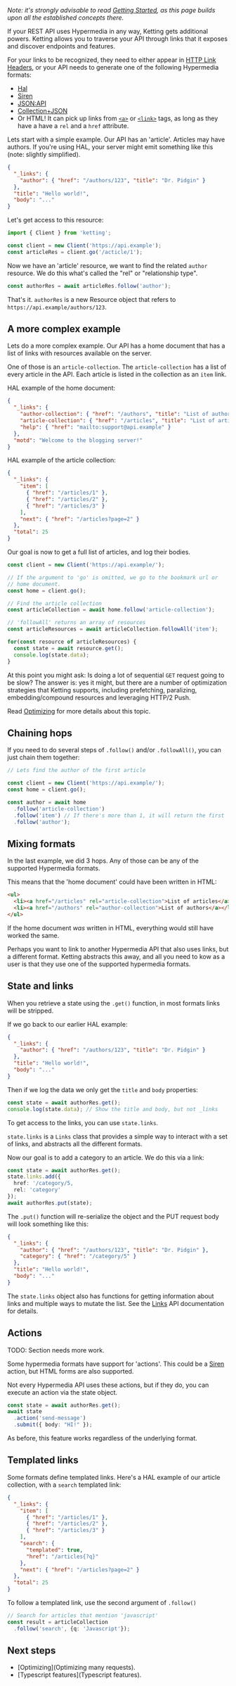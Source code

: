 *Note: it's strongly advisable to read [Getting Started](Getting-Started),
as this page builds upon all the established concepts there.*

If your REST API uses Hypermedia in any way, Ketting gets additional
powers. Ketting allows you to traverse your API through links that
it exposes and discover endpoints and features.

For your links to be recognized, they need to either appear in
[HTTP Link Headers][weblinking], or your API needs to generate one
of the following Hypermedia formats:

* [Hal][hal]
* [Siren][siren]
* [JSON:API][jsonapi]
* [Collection+JSON][cj]
* Or HTML! It can pick up links from [`<a>`][html-a] or [`<link>`][html-link]
  tags, as long as they have a have a `rel` and a `href` attribute.

Lets start with a simple example. Our API has an 'article'. Articles
may have authors. If you're using HAL, your server might emit something
like this (note: slightly simplified).

```json
{
  "_links": {
    "author": { "href": "/authors/123", "title": "Dr. Pidgin" }
  },
  "title": "Hello world!",
  "body": "..."
}
```

Let's get access to this resource:

```typescript
import { Client } from 'ketting';

const client = new Client('https://api.example');
const articleRes = client.go('/acticle/1');
```

Now we have an 'article' resource, we want to find the related `author`
resource. We do this what's called the "rel" or "relationship type".

```typescript
const authorRes = await articleRes.follow('author');
```

That's it. `authorRes` is a new Resource object that refers to
`https://api.example/authors/123`.


A more complex example
----------------------

Lets do a more complex example. Our API has a home document that has
a list of links with resources available on the server.

One of those is an `article-collection`. The `article-collection` has
a list of every article in the API. Each article is listed in the collection
as an `item` link.

HAL example of the home document:

```json
{
  "_links": {
    "author-collection": { "href": "/authors", "title": "List of authors" },
    "article-collection": { "href": "/articles", "title": "List of articles" },
    "help": { "href": "mailto:support@api.example" }
  },
  "motd": "Welcome to the blogging server!"
}
```

HAL example of the article collection:

```json
{
  "_links": {
    "item": [
      { "href": "/articles/1" },
      { "href": "/articles/2" },
      { "href": "/articles/3" }
    ],
    "next": { "href": "/articles?page=2" }
  },
  "total": 25
}
```

Our goal is now to get a full list of articles, and log their bodies.

```typescript
const client = new Client('https://api.example/');

// If the argument to 'go' is omitted, we go to the bookmark url or
// home document.
const home = client.go();

// Find the article collection
const articleCollection = await home.follow('article-collection');

// 'followAll' returns an array of resources
const articleResources = await articleCollection.followAll('item');

for(const resource of articleResources) {
  const state = await resource.get();
  console.log(state.data);
}
```

At this point you might ask: Is doing a lot of sequential `GET` request
going to be slow? The answer is: yes it might, but there are a number of
optimization strategies that Ketting supports, including prefetching,
paralizing, embedding/compound resources and leveraging HTTP/2 Push.

Read [Optimizing](Optimizing) for more details about this topic.

Chaining hops
-------------

If you need to do several steps of `.follow()` and/or `.followAll()`, you can
just chain them together:

```typescript
// Lets find the author of the first article

const client = new Client('https://api.example/');
const home = client.go();

const author = await home
  .follow('article-collection')
  .follow('item') // If there's more than 1, it will return the first
  .follow('author');
```

Mixing formats
--------------

In the last example, we did 3 hops. Any of those can be any of the
supported Hypermedia formats.

This means that the 'home document' could have been written in HTML:

```html
<ul>
  <li><a href="/articles" rel="article-collection">List of articles</a></li>
  <li><a href="/authors" rel="author-collection">List of authors</a></li>
</ul>
```

If the home document _was_ written in HTML, everything would still have worked
the same.

Perhaps you want to link to another Hypermedia API that also uses links, but
a different format. Ketting abstracts this away, and all you need to kow as a
user is that they use one of the supported hypermedia formats.

State and links
---------------

When you retrieve a state using the `.get()` function, in most formats links
will be stripped.

If we go back to our earlier HAL example:

```json
{
  "_links": {
    "author": { "href": "/authors/123", "title": "Dr. Pidgin" }
  },
  "title": "Hello world!",
  "body": "..."
}
```

Then if we log the data we only get the `title` and `body` properties:

```typescript
const state = await authorRes.get();
console.log(state.data); // Show the title and body, but not _links
```

To get access to the links, you can use `state.links`.

`state.links` is a `Links` class that provides a simple way to interact with
a set of links, and abstracts all the different formats.

Now our goal is to add a category to an article. We do this via a link:

```typescript
const state = await authorRes.get();
state.links.add({
  href: '/category/5,
  rel: 'category'
});
await authorRes.put(state);
```

The `.put()` function will re-serialize the object and the PUT request
body will look something like this:

```json
{
  "_links": {
    "author": { "href": "/authors/123", "title": "Dr. Pidgin" },
    "category": { "href": "/category/5" }
  },
  "title": "Hello world!",
  "body": "..."
}
```

The `state.links` object also has functions for getting information about
links and multiple ways to mutate the list. See the [Links](Links) API
documentation for details.

Actions
-------

TODO: Section needs more work.

Some hypermedia formats have support for 'actions'. This could be a
[Siren][siren] action, but HTML forms are also supported.

Not every Hypermedia API uses these actions, but if they do, you can
execute an action via the state object.

```typescript
const state = await authorRes.get();
await state
  .action('send-message')
  .submit({ body: "HI!" });
```

As before, this feature works regardless of the underlying format.

Templated links
---------------

Some formats define templated links. Here's a HAL example of our
article collection, with a `search` templated link:

```json
{
  "_links": {
    "item": [
      { "href": "/articles/1" },
      { "href": "/articles/2" },
      { "href": "/articles/3" }
    ],
    "search": {
      "templated": true,
      "href": "/articles{?q}"
    },
    "next": { "href": "/articles?page=2" }
  },
  "total": 25
}
```

To follow a templated link, use the second argument of `.follow()`

```typescript
// Search for articles that mention 'javascript'
const result = articleCollection
  .follow('search', {q: 'Javascript'});
```

Next steps
----------

* [Optimizing](Optimizing many requests).
* [Typescript features](Typescript features).

[weblinking]: https://tools.ietf.org/html/rfc8288
[html-a]: https://developer.mozilla.org/en-US/docs/Web/HTML/Element/a
[html-link]: https://developer.mozilla.org/en-US/docs/Web/HTML/Element/link
[hal]: https://tools.ietf.org/html/draft-kelly-json-hal-00
[siren]: https://github.com/kevinswiber/siren
[jsonapi]: https://jsonapi.org/
[weblinking]: https://tools.ietf.org/html/rfc8288
[cj]: http://amundsen.com/media-types/collection/
